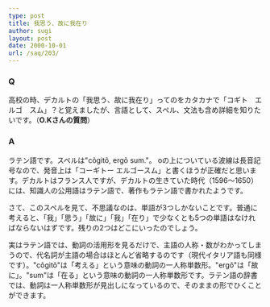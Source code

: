 ```yaml
---
type: post
title: 我思う、故に我在り
author: sugi
layout: post
date: 2000-10-01
url: /saq/203/
---
```

### Q 

高校の時、デカルトの「我思う、故に我在り」ってのをカタカナで「コギト　エルゴ　スム」？と覚えましたが、言語として、スペル、文法も含め詳細を知りたいです。（**O.Kさんの質問**）

### A 

ラテン語です。スペルは"c&otilde;git&otilde;, erg&otilde; sum."。 oの上についている波線は長音記号なので、発音上は「コーギトー エルゴースム」と書くほうが正確だと思います。デカルトはフランス人ですが、デカルトの生きていた時代（1596～1650）には、知識人の公用語はラテン語で、著作もラテン語で書かれたようです。

さて、このスペルを見て、不思議なのは、単語が3つしかないことです。普通に考えると、「我」「思う」「故に」「我」「在り」で少なくとも5つの単語はなければならないはずです。残りの2つはどこにいったのでしょう。

実はラテン語では、動詞の活用形を見るだけで、主語の人称・数がわかってしまうので、代名詞が主語の場合はほとんど省略するのです（現代イタリア語も同様です）。"c&otilde;git&otilde;"は「考える」という意味の動詞の一人称単数形。"erg&otilde;"は「故に」。"sum"は「在る」という意味の動詞の一人称単数形です。ラテン語の辞書では、動詞は一人称単数形が見出しになっているので、そのままの形でひくことができます。